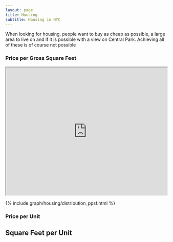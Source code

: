 ```yaml
---
layout: page
title: Housing
subtitle: Housing in NYC
---
```


When looking for housing, people want to buy as cheap as possible, a large area to live on and if it is possible with a view on Central Park. Achieving all of these is of course not possible


### Price per Gross Square Feet
<iframe src="https://thibauldbraet.github.io/maps/NYC_PPSQ.html" width="100%" height="400px"></iframe>

{% include graph/housing/distribution_ppsf.html %}

### Price per Unit

## Square Feet per Unit

